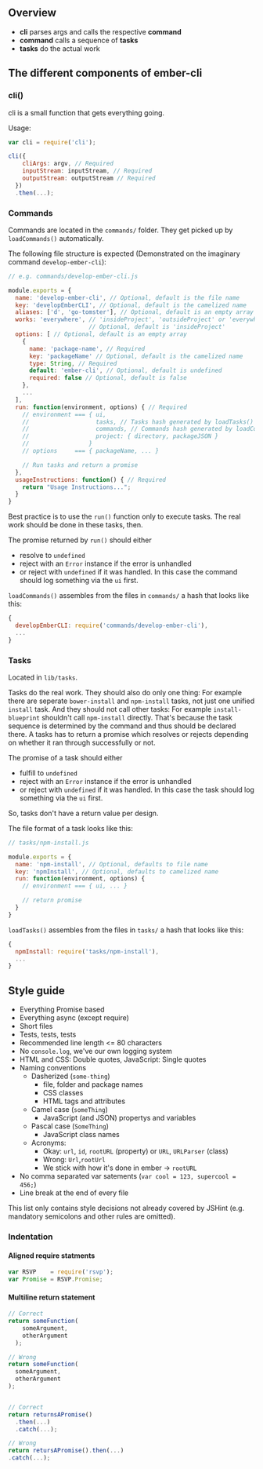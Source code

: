 ## Overview

- **cli** parses args and calls the respective **command**
- **command** calls a sequence of **tasks**
- **tasks** do the actual work

## The different components of ember-cli
### cli()
cli is a small function that gets everything going.

Usage:
``` JavaScript
var cli = require('cli');

cli({
    cliArgs: argv, // Required
    inputStream: inputStream, // Required
    outputStream: outputStream // Required
  })
  .then(...);
```

### Commands
Commands are located in the `commands/` folder. They get picked up by
`loadCommands()` automatically.

The following file structure is expected (Demonstrated on the imaginary
command `develop-ember-cli`):
``` JavaScript
// e.g. commands/develop-ember-cli.js

module.exports = {
  name: 'develop-ember-cli', // Optional, default is the file name
  key: 'developEmberCLI', // Optional, default is the camelized name
  aliases: ['d', 'go-tomster'], // Optional, default is an empty array
  works: 'everywhere', // 'insideProject', 'outsideProject' or 'everywhere'
                       // Optional, default is 'insideProject'
  options: [ // Optional, default is an empty array
    {
      name: 'package-name', // Required
      key: 'packageName' // Optional, default is the camelized name
      type: String, // Required
      default: 'ember-cli', // Optional, default is undefined
      required: false // Optional, default is false
    },
    ...
  ],
  run: function(environment, options) { // Required
    // environment === { ui,
    //                   tasks, // Tasks hash generated by loadTasks()
    //                   commands, // Commands hash generated by loadCommands()
    //                   project: { directory, packageJSON }
    //                 }
    // options     === { packageName, ... }

    // Run tasks and return a promise
  },
  usageInstructions: function() { // Required
    return "Usage Instructions...";
  }
}
```

Best practice is to use the `run()` function only to execute tasks. The real
work should be done in these tasks, then.

The promise returned by `run()` should either
- resolve to `undefined`
- reject with an `Error` instance if the error is unhandled
- or reject with `undefined` if it was handled. In this case the command
should log something via the `ui` first.

`loadCommands()` assembles from the files in `commands/` a hash that looks
like this:
``` JavaScript
{
  developEmberCLI: require('commands/develop-ember-cli'),
  ...
}
```

### Tasks
Located in `lib/tasks`.

Tasks do the real work. They should also do only one thing: For example there
are seperate `bower-install` and `npm-install` tasks, not just one unified
`install` task. And they should not call other tasks: For example
`install-blueprint` shouldn't call `npm-install` directly. That's because the
task sequence is determined by the command and thus should be declared there.
A tasks has to return a promise which resolves or rejects depending on whether
it ran through successfully or not.

The promise of a task should either
- fulfill to `undefined`
- reject with an `Error` instance if the error is unhandled
- or reject with `undefined` if it was handled. In this case the task should
log something via the `ui` first.

So, tasks don't have a return value per design.

The file format of a task looks like this:
``` JavaScript
// tasks/npm-install.js

module.exports = {
  name: 'npm-install', // Optional, defaults to file name
  key: 'npmInstall', // Optional, defaults to camelized name
  run: function(environment, options) {
    // environment === { ui, ... }

    // return promise
  }
}
```

`loadTasks()` assembles from the files in `tasks/` a hash that looks like this:
``` JavaScript
{
  npmInstall: require('tasks/npm-install'),
  ...
}
```

## Style guide
- Everything Promise based
- Everything async (except require)
- Short files
- Tests, tests, tests
- Recommended line length <= 80 characters
- No `console.log`, we've our own logging system
- HTML and CSS: Double quotes, JavaScript: Single quotes
- Naming conventions
  - Dasherized (`some-thing`)
    - file, folder and package names
    - CSS classes
    - HTML tags and attributes
  - Camel case (`someThing`)
    - JavaScript (and JSON) propertys and variables
  - Pascal case (`SomeThing`)
    - JavaScript class names
  - Acronyms:
    - Okay: `url`, `id`, `rootURL` (property) or `URL`, `URLParser` (class)
    - Wrong: `Url`,`rootUrl`
    - We stick with how it's done in ember -> `rootURL`
- No comma separated var satements (`var cool = 123, supercool = 456;`)
- Line break at the end of every file

This list only contains style decisions not already covered by JSHint (e.g.
mandatory semicolons and other rules are omitted).

### Indentation
#### Aligned require statments
``` JavaScript
var RSVP    = require('rsvp');
var Promise = RSVP.Promise;
```

#### Multiline return statement
``` JavaScript
// Correct
return someFunction(
    someArgument,
    otherArgument
  );

// Wrong
return someFunction(
  someArgument,
  otherArgument
);


// Correct
return returnsAPromise()
  .then(...)
  .catch(...);

// Wrong
return retursAPromise().then(...)
.catch(...);
```